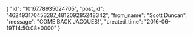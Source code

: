  {
   "id": "1016778935024705",
   "post_id": "462493170453287_481209285248342",
   "from_name": "Scott Duncan",
   "message": "COME BACK JACQUES!",
   "created_time": "2016-06-19T14:50:08+0000"
 }
